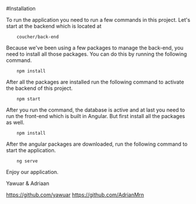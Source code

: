 #Installation

To run the application you need to run a few commands in this project.
Let's start at the backend which is located at

		coucher/back-end

Because we've been using a few packages to manage the back-end, you need to install all those packages. You can do this by running the following command.

		npm install

After all the packages are installed run the following command to activate the backend of this project.

		
		npm start

After you run the command, the database is active and at last you need to run the front-end which is built in Angular. But first install all the packages as well.

		npm install

After the angular packages are downloaded, run the following command to start the application.

		ng serve

Enjoy our application.

Yawuar & Adriaan

https://github.com/yawuar
https://github.com/AdrianMrn
